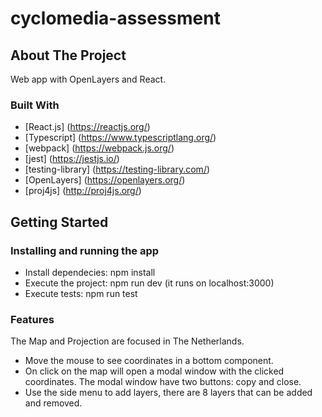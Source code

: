 # cyclomedia-assessment

## About The Project

Web app with OpenLayers and React.

### Built With

- [React.js] (https://reactjs.org/)
- [Typescript] (https://www.typescriptlang.org/)
- [webpack] (https://webpack.js.org/)
- [jest] (https://jestjs.io/)
- [testing-library] (https://testing-library.com/)
- [OpenLayers] (https://openlayers.org/)
- [proj4js] (http://proj4js.org/)

## Getting Started

### Installing and running the app

- Install dependecies: npm install
- Execute the project: npm run dev (it runs on localhost:3000)
- Execute tests: npm run test

### Features

The Map and Projection are focused in The Netherlands.
- Move the mouse to see coordinates in a bottom component.
- On click on the map will open a modal window with the clicked coordinates. The modal window have two buttons: copy and close.
- Use the side menu to add layers, there are 8 layers that can be added and removed.
